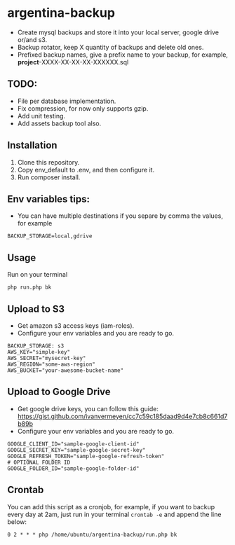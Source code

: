 # argentina-backup

- Create mysql backups and store it into your local server, google drive or/and s3.
- Backup rotator, keep X quantity of backups and delete old ones.
- Prefixed backup names, give a prefix name to your backup, for example, **project**-XXXX-XX-XX-XX-XXXXXX.sql

## TODO:
 - File per database implementation.
 - Fix compression, for now only supports gzip.
 - Add unit testing.
 - Add assets backup tool also.
 
 
## Installation

1) Clone this repository.
2) Copy env_default to .env, and then configure it.
3) Run composer install.

## Env variables tips:

- You can have multiple destinations if you separe by comma the values, for example
```$xslt
BACKUP_STORAGE=local,gdrive
```


## Usage

 Run on your terminal 

    php run.php bk
    
## Upload to S3

 - Get amazon s3 access keys (iam-roles).
 - Configure your env variables and you are ready to go.
 
 ```$xslt
BACKUP_STORAGE: s3     
AWS_KEY="simple-key"
AWS_SECRET="mysecret-key"
AWS_REGION="some-aws-region"
AWS_BUCKET="your-awesome-bucket-name"
```
 
## Upload to Google Drive


- Get google drive keys, you can follow this guide: https://gist.github.com/ivanvermeyen/cc7c59c185daad9d4e7cb8c661d7b89b
- Configure your env variables and you are ready to go.

```$xslt
GOOGLE_CLIENT_ID="sample-google-client-id"
GOOGLE_SECRET_KEY="sample-google-secret-key"
GOOGLE_REFRESH_TOKEN="sample-google-refresh-token"
# OPTIONAL FOLDER ID
GOOGLE_FOLDER_ID="sample-google-folder-id"
```
 
## Crontab

You can add this script as a cronjob, for example, if you want to backup every day at 2am, just run in your terminal `crontab -e` and append the line below:

```$xslt
0 2 * * * php /home/ubuntu/argentina-backup/run.php bk
``` 

